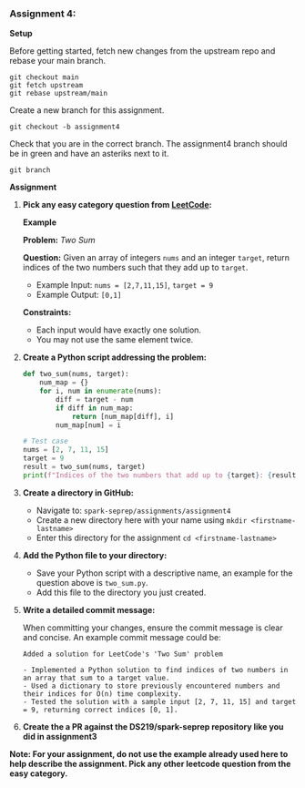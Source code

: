 ### Assignment 4:

**Setup**

Before getting started, fetch new changes from the upstream repo and rebase your main branch.

```
git checkout main
git fetch upstream
git rebase upstream/main
```

Create a new branch for this assignment.

```
git checkout -b assignment4
```

Check that you are in the correct branch. The assignment4 branch should be in green and have an asteriks next to it.
```
git branch
```

**Assignment**

1. **Pick any easy category question from [LeetCode](https://leetcode.com/):**
    
   **Example**

   **Problem:** *Two Sum*
   
   **Question:** Given an array of integers `nums` and an integer `target`, return indices of the two numbers such that they add up to `target`.

   - Example Input: `nums = [2,7,11,15]`, `target = 9`
   - Example Output: `[0,1]`
   
   **Constraints:**
   - Each input would have exactly one solution.
   - You may not use the same element twice.

1. **Create a Python script addressing the problem:**

   ```python
   def two_sum(nums, target):
       num_map = {}
       for i, num in enumerate(nums):
           diff = target - num
           if diff in num_map:
               return [num_map[diff], i]
           num_map[num] = i

   # Test case
   nums = [2, 7, 11, 15]
   target = 9
   result = two_sum(nums, target)
   print(f"Indices of the two numbers that add up to {target}: {result}")
   ```

2. **Create a directory in GitHub:**

   - Navigate to: `spark-seprep/assignments/assignment4`
   - Create a new directory here with your name using `mkdir <firstname-lastname>`
   - Enter this directory for the assignment `cd <firstname-lastname>`

3. **Add the Python file to your directory:**
   
   - Save your Python script with a descriptive name, an example for the question above is `two_sum.py`.
   - Add this file to the directory you just created.

4. **Write a detailed commit message:**

   When committing your changes, ensure the commit message is clear and concise. An example commit message could be:

   ```
   Added a solution for LeetCode's 'Two Sum' problem

   - Implemented a Python solution to find indices of two numbers in an array that sum to a target value.
   - Used a dictionary to store previously encountered numbers and their indices for O(n) time complexity.
   - Tested the solution with a sample input [2, 7, 11, 15] and target = 9, returning correct indices [0, 1].
   ```

5. **Create the a PR against the DS219/spark-seprep repository like you did in assignment3**

**Note: For your assignment, do not use the example already used here to help describe the assignment. Pick any other leetcode question from the easy category.**
